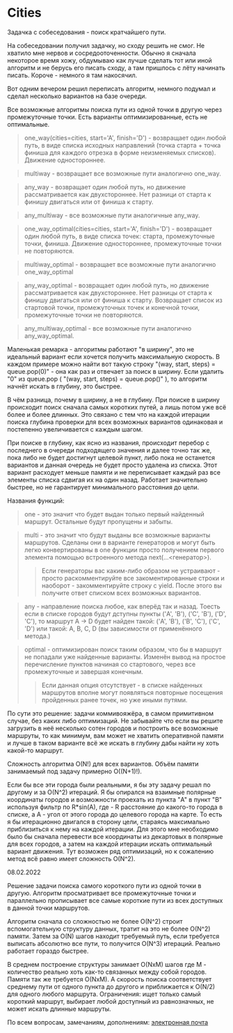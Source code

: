 # Cities
Задачка с собеседования - поиск кратчайшего пути.

На собеседовании получил задачку, но сходу решить не смог. 
Не хватило мне нервов и сосредооточенности. Обычно я сначала некоторое время хожу, 
обдумываю как лучше сделать тот или иной алгоритм и не берусь его писать сходу,
а там пришлось с лёту начинать писать. Короче - немного я там накосячил.

Вот одним вечером решил переписать алгоритм, немного подумал и сделал несколько 
вариантов на базе очереди.

Все возможные алгоритмы поиска пути из одной точки в другую через промежуточные 
точки. Есть варианты оптимизированные, есть не оптимальные.

> one_way(cities=cities, start='A', finish='D') - возвращает один любой путь,
    в виде списка исходных направлений (точка старта + точка финиша для каждого
    отрезка в форме неизменяемых списков). Движение одностороннее.
    
> multiway - возвращает все возможные пути аналогично one_way.

> any_way - возвращает один любой путь, но движение рассматривается как
    двухстороннее. Нет разници от старта к финишу двигаться или от финиша к
    старту.

> any_multiway - все возможные пути аналогичные any_way.

> one_way_optimal(cities=cities, start='A', finish='D') - возвращает один
    любой путь, в виде списка точек: старта, промежуточные точки, финиша.
    Движение одностороннее, промежуточные точки не повторяются.

> multiway_optimal - возвращает все возможные пути аналогично one_way_optimal

> any_way_optimal - возвращает один любой путь, но движение рассматривается
    как двухстороннее. Нет разницы от старта к финишу двигаться или от финиша к
    старту. Возвращает список из стартовой точки, промежуточных точек и
    конечной точки, промежуточные точки не повторяются.

> any_multiway_optimal - все возможные пути аналогично any_way_optimal.

Маленькая ремарка - алгоритмы работают "в ширину", это не идеальный вариант 
если хочется получить максимальную скорость. В каждом примере можно найти вот 
такую строку "(way, start, steps) = queue.pop(0)" - она как раз и отвечает за 
поиск в ширину. Если удалить "0" из queue.pop ( "(way, start, steps) = queue.pop()" ), 
то алгоритм начнёт искать в глубину, это быстрее. 

В чём разница, почему в ширину, а не в глубину. При поиске в ширину происходит
поиск сначала самых коротких путей, а лишь потом уже всё более и более длинных.
Это связано с тем что на каждой итерации поиска глубина проверки для всех 
возможных вариантов одинаковая и постепенно увеличивается с каждым шагом.

При поиске в глубину, как ясно из названия, происходит перебор с последнего в 
очереди подходящего значения и далее точно так же, пока либо не будет достигнут
целевой пункт, либо пока не останется вариантов и данная очередь не будет 
просто удалена из списка. Этот вариант расходует меньше памяти и не 
переписывает каждый раз все элементы списка сдвигая их на один назад. Работает 
значительно быстрее, но не гарантирует минимального расстояния до цели.

Названия функций:

> one - это значит что будет выдан только первый найденный маршрут. Остальные 
> будут пропущены и забыты. 

> multi - это значит что будут выданы все возможные варианты маршрутов. Сделаны 
> они в варианте генераторов и могут быть легко конвертированы в one функции 
> просто получением первого элемента помощью встроенного метода next(...<генератор>).
> > Если генераторы вас каким-либо образом не устраивают - просто 
> > раскомментируйте все закоментированные строки и наоборот - закомментируйте 
> > строку с yield. После этого вы получите ответ списком всех возможных вариантов. 

> any - направление поиска любое, как вперёд так и назад. Тоесть если в списке 
> городов будут дступны пункты ('A', 'B'), ('C', 'B'), ('D', 'C'), то маршрут 
> A -> D будет найден такой: ('A', 'B'), ('B', 'C'), ('C', 'D') или такой: A, B, 
> C, D (вы зависимости от применённого метода.)
 
> optimal - оптимизирован поиск таким образом, что бы в маршрут не попадали уже 
> найденные варианты. Изменён вывод на простое перечисление пунктов начиная со 
> стартового, через все промежуточные и завершая конечным.
> > Если данная опция отсутствует - в списке найденных маршрутов вполне могут 
> > появляться повторные посещения пройденных ранее точек, но уже иными путями.

По сути это решение: задачи коммивояжёра, в самом примитивном случае, без каких 
либо оптимизаций. Не забывайте что если вы решите загрузить в неё несколько
сотен городов и построить все возможные маршруты, то как минимум, вам может не
хватить оперативной памяти и лучше в таком варианте всё же искать в глубину 
дабы найти ну хоть какой-то маршрут.

Сложность алгоритма O(N!) для всех вариантов. Объём памяти занимаемый под 
задачу примерно O((N+1)!).

Если бы все эти города были реальными, я бы эту задачу решал по другому и за 
O(N^2) итераций. Я бы опирался на взаимные полярные координаты городов и 
возможности проехать из пункта "A" в пункт "B" используя фильтр по R*sin(A), 
где - R расстояние до какого-то города в списке, а A - угол от этого города до 
целевого города на карте. То есть я бы итерационно двигался в сторону цели, 
стараясь максимально приблизиться к нему на каждой итерации. Для этого мне 
необходимо было бы сначала перевести все координаты из декартовых в полярные 
для всех городов, а затем на каждой итерации искать оптимальный вариант 
движения. Тут возможен ряд оптимизаций, но к сожалению метод всё равно имеет 
сложность O(N^2).

08.02.2022

Решение задачи поиска самого короткого пути из одной точки в другую.
Алгоритм просматривает все промежуточные точки и параллельно прописывает
все самые короткие пути из всех доступных в данной точки маршрутов.

Алгоритм сначала со сложностью не более O(N^2) строит вспомогательную
структуру данных, тратит на это не более O(N^2) памяти. Затем за O(N) шагов
находит требуемый путь, если требуется выписать абсолютно все пути, то
получится O(N^3) итераций. Реально работает гораздо быстрее.

В среднем построение структуры занимает O(NxM) шагов где M - количество реально
хоть как-то связанных между собой городов. Памяти так же требуется O(NxM).
А скорость поиска соответствует среднему пути от одного пункта до другого и
приближается к O(N/2) для одного любого маршрута.
Ограничения: ищет только самый короткий маршрут, выбирает любой доступный
из равнозначных, не может искать длинные маршруты.

По всем вопросам, замечаниям, дополнениям: [электронная почта](mailto:zhss.83@yandex.ru)
